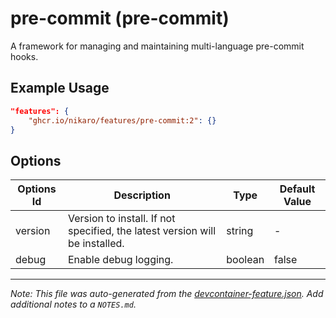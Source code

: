 
# pre-commit (pre-commit)

A framework for managing and maintaining multi-language pre-commit hooks.

## Example Usage

```json
"features": {
    "ghcr.io/nikaro/features/pre-commit:2": {}
}
```

## Options

| Options Id | Description | Type | Default Value |
|-----|-----|-----|-----|
| version | Version to install. If not specified, the latest version will be installed. | string | - |
| debug | Enable debug logging. | boolean | false |



---

_Note: This file was auto-generated from the [devcontainer-feature.json](https://github.com/nikaro/features/blob/main/src/pre-commit/devcontainer-feature.json).  Add additional notes to a `NOTES.md`._
